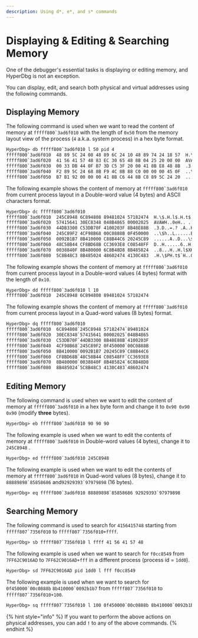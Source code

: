 ```yaml
---
description: Using d*, e*, and s* commands
---
```


# Displaying & Editing & Searching Memory

One of the debugger's essential tasks is displaying or editing memory, and HyperDbg is not an exception.

You can display, edit, and search both physical and virtual addresses using the following commands.

## Displaying Memory

The following command is used when we want to read the content of memory at ``fffff800`3ad6f010`` with the length of `0x50` from the memory layout view of the process (`4` a.k.a. system process) in a hex byte format.

```diff
HyperDbg> db fffff800`3ad6f010 l 50 pid 4
fffff800`3ad6f010  48 89 5C 24 08 48 89 6C 24 10 48 89 74 24 18 57  H.\$.H.l$.H.t$.W
fffff800`3ad6f020  41 56 41 57 48 83 EC 30 65 48 8B 04 25 20 00 00  AVAWH..0eH.. ..
fffff800`3ad6f030  00 33 DB 44 0F B7 3D C5 3F 20 00 41 8B E8 48 8B  .3.D..=.? .A..H.
fffff800`3ad6f040  F2 89 5C 24 68 8B F9 4C 8B 88 C0 00 00 00 45 0F  ..\$h..L......E.
fffff800`3ad6f050  B7 B1 92 00 00 00 41 8B C6 44 8B C8 89 5C 24 20  ......A..D...\$
```

The following example shows the content of memory at ``fffff800`3ad6f010`` from current process layout in a Double-word value (4 bytes) and ASCII characters format.

```diff
HyperDbg> dc fffff800`3ad6f010
fffff800`3ad6f010  245C8948 6C894808 89481024 57182474  H.\$.H.l$.H.t$.W
fffff800`3ad6f020  57415641 30EC8348 048B4865 00002025  AVAWH..0eH.. ..
fffff800`3ad6f030  44DB3300 C53DB70F 4100203F 8B48E88B  .3.D..=.? .A..H.
fffff800`3ad6f040  245C89F2 4CF98B68 00C0888B 0F450000  ..\$h..L......E.
fffff800`3ad6f050  0092B1B7 8B410000 C88B44C6 20245C89  ......A..D...\$
fffff800`3ad6f060  48C58B44 CF8BD68B CC3693E8 C08548FF  D..H......6..H..
fffff800`3ad6f070  0038840F 8B480000 6C8B48D8 8B485824  ..8...H..H.l$XH.
fffff800`3ad6f080  5C8B48C3 8B485024 48602474 4130C483  .H.\$PH.t$`H..0A
```

The following example shows the content of memory at ``fffff800`3ad6f010`` from current process layout in a Double-word values (4 bytes) format with the length of `0x10`.

```diff
HyperDbg> dd fffff800`3ad6f010 l 10
fffff800`3ad6f010  245C8948 6C894808 89481024 57182474
```

The following example shows the content of memory at ``fffff800`3ad6f010`` from current process layout in a Quad-word values (8 bytes) format.

```diff
HyperDbg> dq fffff800`3ad6f010
fffff800`3ad6f010  6C894808`245C8948 57182474`89481024
fffff800`3ad6f020  30EC8348`57415641 00002025`048B4865
fffff800`3ad6f030  C53DB70F`44DB3300 8B48E88B`4100203F
fffff800`3ad6f040  4CF98B68`245C89F2 0F450000`00C0888B
fffff800`3ad6f050  8B410000`0092B1B7 20245C89`C88B44C6
fffff800`3ad6f060  CF8BD68B`48C58B44 C08548FF`CC3693E8
fffff800`3ad6f070  8B480000`0038840F 8B485824`6C8B48D8
fffff800`3ad6f080  8B485024`5C8B48C3 4130C483`48602474
```

## Editing Memory

The following command is used when we want to edit the content of memory at ``fffff800`3ad6f010`` in a hex byte form and change it to `0x90 0x90 0x90` (modify **three** bytes).

```diff
HyperDbg> eb fffff800`3ad6f010 90 90 90
```

The following example is used when we want to edit the contents of memory at ``fffff800`3ad6f010`` in Double-word values (4 bytes), change it to `245C8948` .

```diff
HyperDbg> ed fffff800`3ad6f010 245C8948
```

The following example is used when we want to edit the contents of memory at ``fffff800`3ad6f010`` in Quad-word values (8 bytes), change it to ``88889898`85858686`` and``92929393`97979898`` (16 bytes).

```diff
HyperDbg> eq fffff800`3ad6f010 88889898`85858686 92929393`97979898
```

## Searching Memory

The following command is used to search for `4156415748` starting from ``fffff807`7356f010`` to ``fffff807`7356f010+ffff``.

```diff
HyperDbg> sb fffff807`7356f010 l ffff 41 56 41 57 48
```

The following example is used when we want to search for `f0cc8549` from `7FF62C9016AD` to `7FF62C9016AD+fff` in a different process (process id = `1dd0`).

```diff
HyperDbg> sd 7FF62C9016AD pid 1dd0 l fff f0cc8549
```

The following example is used when we want to search for ``0f450000`00c0888b`` ``8b410000`0092b1b7`` from ``fffff807`7356f010`` to ``fffff807`7356f010+100``.

```diff
HyperDbg> sq fffff807`7356f010 l 100 0f450000`00c0888b 8b410000`0092b1b7
```

{% hint style="info" %}
If you want to perform the above actions on physical addresses, you can add **`!`** to any of the above commands.
{% endhint %}
